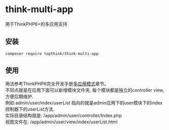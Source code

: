 # think-multi-app

用于ThinkPHP6+的多应用支持

## 安装

~~~
composer require topthink/think-multi-app
~~~

## 使用

用法参考ThinkPHP6完全开发手册[多应用模式](https://www.kancloud.cn/manual/thinkphp6_0/1297876)章节。
<br>不同点就是在应用下面可以新增模块文件夹, 每个模块都是独立的controller view, 方便后期维护.<br>
例如 admin/user/index/userList 指向的就是admin应用下的user模块下的index控制器下的userList方法. 
<br>实际目录结构就是: /app/admin/user/controller/Index.php 
<br>视图文件在: /app/admin/user/view/index/userList.html

